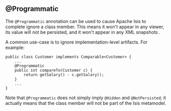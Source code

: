 @Programmatic
-------------

The `@Programmatic` annotation can be used to cause Apache Isis to
complete ignore a class member. This means it won't appear in any
viewer, its value will not be persisted, and it won't appear in any XML
snapshots <!--(see ?)-->.

A common use-case is to ignore implementation-level artifacts. For
example:

    public class Customer implements Comparable<Customer> {
        ...
        @Programmatic
        public int compareTo(Customer c) { 
            return getSalary() - c.getSalary();
        }
        ...
    }

Note that `@Programmatic` does not simply imply `@Hidden` and `@NotPersisted`;
it actually means that the class member will not be part of the Isis
metamodel.

